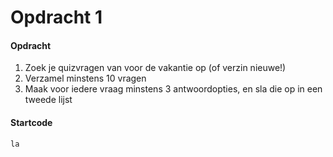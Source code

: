 # Opdracht 1

#### Opdracht

1. Zoek je quizvragen van voor de vakantie op \(of verzin nieuwe!\)
2. Verzamel minstens 10 vragen
3. Maak voor iedere vraag minstens 3 antwoordopties, en sla die op in een tweede lijst

#### Startcode

`la`



